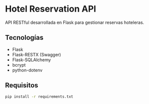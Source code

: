 # Hotel Reservation API

API RESTful desarrollada en Flask para gestionar reservas hoteleras.

## Tecnologías

- Flask
- Flask-RESTX (Swagger)
- Flask-SQLAlchemy
- bcrypt
- python-dotenv

## Requisitos

```bash
pip install -r requirements.txt
